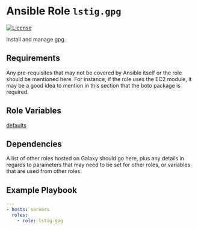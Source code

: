 Ansible Role `lstig.gpg`
=========

[![License](https://img.shields.io/badge/License-MIT-blue.svg)](https://github.com/lstig/ansible-role-gpg/blob/main/LICENSE)

Install and manage gpg.

Requirements
------------

Any pre-requisites that may not be covered by Ansible itself or the role should be mentioned here. For instance, if the role uses the EC2 module, it may be a good idea to mention in this section that the boto package is required.

Role Variables
--------------

[defaults](defaults/main.yml)

Dependencies
------------

A list of other roles hosted on Galaxy should go here, plus any details in regards to parameters that may need to be set for other roles, or variables that are used from other roles.

Example Playbook
----------------

```yaml
---
- hosts: servers
  roles:
    - role: lstig.gpg
```
